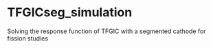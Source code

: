# TFGICseg_simulation
Solving the response function of TFGIC with a segmented cathode for fission studies
